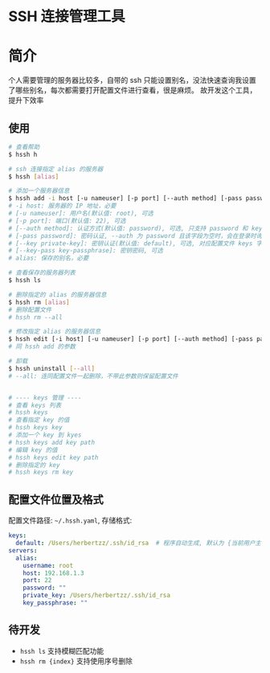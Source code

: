 # SSH 连接管理工具
# 简介
个人需要管理的服务器比较多，自带的 ssh 只能设置别名，没法快速查询我设置了哪些别名，每次都需要打开配置文件进行查看，很是麻烦。
故开发这个工具，提升下效率
## 使用
```bash
# 查看帮助
$ hssh h

# ssh 连接指定 alias 的服务器
$ hssh [alias]

# 添加一个服务器信息
$ hssh add -i host [-u nameuser] [-p port] [--auth method] [-pass password] [--key private-key] [--key-pass key-passphrase] alias
# -i host: 服务器的 IP 地址，必要
# [-u nameuser]: 用户名(默认值: root), 可选
# [-p port]: 端口(默认值: 22), 可选
# [--auth method]: 认证方式(默认值: password), 可选, 只支持 password 和 key
# [-pass password]: 密码认证, --auth 为 password 且该字段为空时，会在登录时询问用户输入密码
# [--key private-key]: 密钥认证(默认值: default), 可选, 对应配置文件 keys 字段
# [--key-pass key-passphrase]: 密钥密码, 可选
# alias: 保存的别名，必要

# 查看保存的服务器列表
$ hssh ls

# 删除指定的 alias 的服务器信息
$ hssh rm [alias]
# 删除配置文件
# hssh rm --all

# 修改指定 alias 的服务器信息
$ hssh edit [-i host] [-u nameuser] [-p port] [--auth method] [-pass password] [--key private-key] [--key-pass key-passphrase] alias
# 同 hssh add 的参数

# 卸载
$ hssh uninstall [--all]
# --all: 连同配置文件一起删除，不带此参数则保留配置文件


# ---- keys 管理 ----
# 查看 keys 列表
# hssh keys
# 查看指定 key 的值
# hssh keys key
# 添加一个 key 到 kyes
# hssh keys add key path
# 编辑 key 的值
# hssh keys edit key path
# 删除指定的 key
# hssh keys rm key
```

## 配置文件位置及格式
配置文件路径: `~/.hssh.yaml`, 存储格式:
```yaml
keys:
  default: /Users/herbertzz/.ssh/id_rsa  # 程序自动生成, 默认为 {当前用户主目录路径}/.ssh/id_rsa
servers:
  alias:
    username: root
    host: 192.168.1.3
    port: 22
    password: ""
    private_key: /Users/herbertzz/.ssh/id_rsa
    key_passphrase: ""

```

## 待开发
* `hssh ls` 支持模糊匹配功能
* `hssh rm {index}` 支持使用序号删除